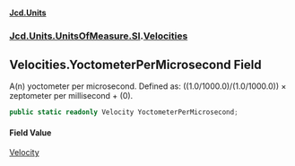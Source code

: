 #### [Jcd.Units](index.md 'index')
### [Jcd.Units.UnitsOfMeasure.SI](Jcd.Units.UnitsOfMeasure.SI.md 'Jcd.Units.UnitsOfMeasure.SI').[Velocities](Velocities.md 'Jcd.Units.UnitsOfMeasure.SI.Velocities')

## Velocities.YoctometerPerMicrosecond Field

A(n) yoctometer per microsecond. Defined as: ((1.0/1000.0)/(1.0/1000.0)) × zeptometer per millisecond + (0).

```csharp
public static readonly Velocity YoctometerPerMicrosecond;
```

#### Field Value
[Velocity](Velocity.md 'Jcd.Units.UnitTypes.Velocity')
